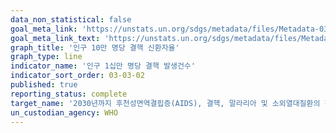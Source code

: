 ```yaml
---
data_non_statistical: false
goal_meta_link: 'https://unstats.un.org/sdgs/metadata/files/Metadata-03-03-02.pdf'
goal_meta_link_text: 'https://unstats.un.org/sdgs/metadata/files/Metadata-03-03-02.pdf'
graph_title: '인구 10만 명당 결핵 신환자율'
graph_type: line
indicator_name: '인구 1십만 명당 결핵 발생건수'
indicator_sort_order: 03-03-02
published: true
reporting_status: complete
target_name: '2030년까지 후천성면역결핍증(AIDS), 결핵, 말라리아 및 소외열대질환의 확산을 종식시키고 간염, 수인성 질병 및 기타 전염성 질병 방지'
un_custodian_agency: WHO
---
```

